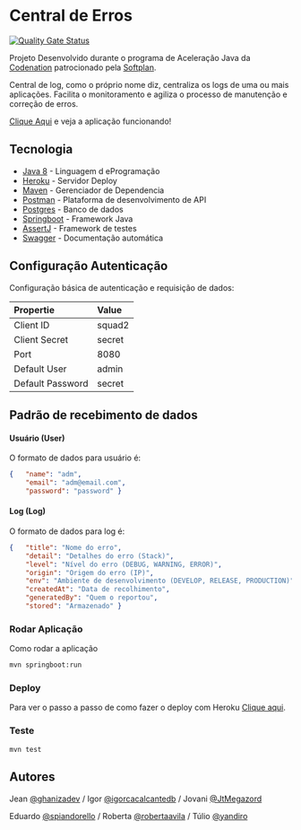 # Central de Erros


[![Quality Gate Status](https://sonarcloud.io/api/project_badges/measure?project=ghanizadev_squad-2-ad-java-softplan-2&metric=alert_status)](https://sonarcloud.io/dashboard?id=ghanizadev_squad-2-ad-java-softplan-2)



Projeto Desenvolvido durante o programa de Aceleração Java da [Codenation](https://www.codenation.dev/) patrocionado pela [Softplan](https://www.softplan.com.br/). 

Central de log, como o próprio nome diz, centraliza os logs de uma ou mais aplicações. Facilita o monitoramento e agiliza o processo de manutenção e correção de erros.

 [Clique Aqui](https://dashboard.heroku.com/apps) e veja a aplicação funcionando!


## Tecnologia

* [Java 8](https://www.oracle.com/technetwork/java/javase/downloads/jre8-downloads-2133155.html) - Linguagem d eProgramação
* [Heroku](https://dashboard.heroku.com) - Servidor Deploy
* [Maven](https://maven.apache.org/) - Gerenciador de Dependencia
* [Postman](https://www.getpostman.com/) - Plataforma de desenvolvimento de API
* [Postgres](https://www.postgresql.org/) - Banco de dados
* [Springboot](https://spring.io/projects/spring-boot) - Framework Java
* [AssertJ](https://joel-costigliola.github.io/assertj/) - Framework de testes
* [Swagger](https://swagger.io/) - Documentação automática





## Configuração Autenticação

Configuração básica de autenticação e requisição de dados:

 Propertie    | Value          
:----------------|:----------------
 Client ID      | squad2
 Client Secret  | secret         
 Port           | 8080 
 Default User | admin          
 Default Password   | secret         

## Padrão de recebimento de dados
#### Usuário (User)
O formato de dados para usuário é:
```json
{	"name": "adm",
	"email": "adm@email.com",
	"password": "password" }
```
#### Log (Log)
O formato de dados para log é:
```json
{	"title": "Nome do erro",
	"detail": "Detalhes do erro (Stack)",
	"level": "Nível do erro (DEBUG, WARNING, ERROR)",
	"origin": "Origem do erro (IP)",
	"env": "Ambiente de desenvolvimento (DEVELOP, RELEASE, PRODUCTION)",
	"createdAt": "Data de recolhimento",
	"generatedBy": "Quem o reportou",
	"stored": "Armazenado" }
```


### Rodar Aplicação

Como rodar a aplicação

```bash
mvn springboot:run
```



### Deploy





Para ver o passo a passo de como fazer o deploy com Heroku [Clique aqui](https://devcenter.heroku.com/categories/deployment).



### Teste




```
mvn test
```


## Autores

Jean [@ghanizadev](https://github.com/ghanizadev)
/  Igor [@igorcacalcantedb](https://github.com/igorcavalcantedb) / Jovani [@JtMegazord](https://github.com/JtMegazord) 

Eduardo [@spiandorello](https://github.com/spiandorello) / Roberta [@robertaavila](https://github.com/robertaavila) / Túlio [@yandiro](https://github.com/yandiro)




